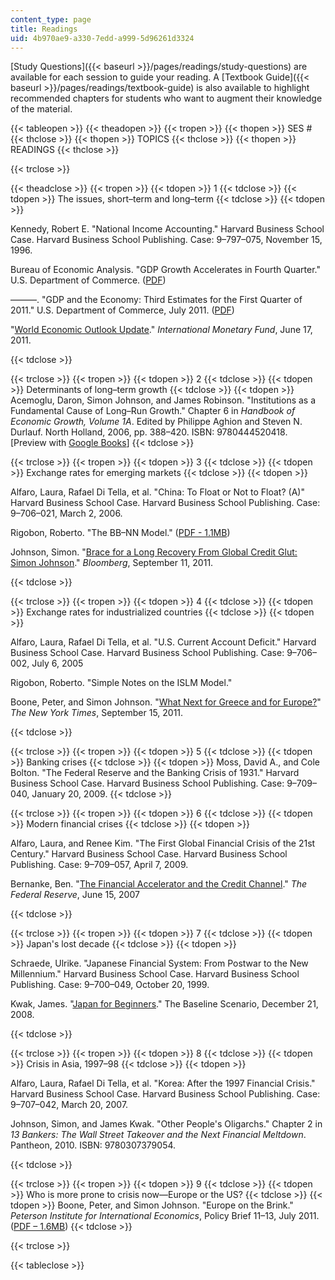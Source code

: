 ```yaml
---
content_type: page
title: Readings
uid: 4b970ae9-a330-7edd-a999-5d96261d3324
---
```


[Study Questions]({{< baseurl >}}/pages/readings/study-questions) are available for each session to guide your reading. A [Textbook Guide]({{< baseurl >}}/pages/readings/textbook-guide) is also available to highlight recommended chapters for students who want to augment their knowledge of the material.

{{< tableopen >}}
{{< theadopen >}}
{{< tropen >}}
{{< thopen >}}
SES #
{{< thclose >}}
{{< thopen >}}
TOPICS
{{< thclose >}}
{{< thopen >}}
READINGS
{{< thclose >}}

{{< trclose >}}

{{< theadclose >}}
{{< tropen >}}
{{< tdopen >}}
1
{{< tdclose >}}
{{< tdopen >}}
The issues, short–term and long–term
{{< tdclose >}}
{{< tdopen >}}


Kennedy, Robert E. "National Income Accounting." Harvard Business School Case. Harvard Business School Publishing. Case: 9–797–075, November 15, 1996.

Bureau of Economic Analysis. "GDP Growth Accelerates in Fourth Quarter." U.S. Department of Commerce. ([PDF](http://www.bea.gov/newsreleases/national/gdp/gdphighlights.pdf))

———. "GDP and the Economy: Third Estimates for the First Quarter of 2011." U.S. Department of Commerce, July 2011. ([PDF](https://apps.bea.gov/scb/pdf/2011/07%20July/0711_gdpecon.pdf))

"[World Economic Outlook Update](http://www.imf.org/external/pubs/ft/weo/2011/update/02/index.htm)." _International Monetary Fund_, June 17, 2011.


{{< tdclose >}}

{{< trclose >}}
{{< tropen >}}
{{< tdopen >}}
2
{{< tdclose >}}
{{< tdopen >}}
Determinants of long–term growth
{{< tdclose >}}
{{< tdopen >}}
Acemoglu, Daron, Simon Johnson, and James Robinson. "Institutions as a Fundamental Cause of Long–Run Growth." Chapter 6 in _Handbook of Economic Growth, Volume 1A_. Edited by Philippe Aghion and Steven N. Durlauf. North Holland, 2006, pp. 388–420. ISBN: 9780444520418. \[Preview with [Google Books](http://books.google.com/books?id=fQ4JBwLsz8cC&pg=PA385=onepage)\]
{{< tdclose >}}

{{< trclose >}}
{{< tropen >}}
{{< tdopen >}}
3
{{< tdclose >}}
{{< tdopen >}}
Exchange rates for emerging markets
{{< tdclose >}}
{{< tdopen >}}


Alfaro, Laura, Rafael Di Tella, et al. "China: To Float or Not to Float? (A)" Harvard Business School Case. Harvard Business School Publishing. Case: 9–706–021, March 2, 2006.

Rigobon, Roberto. "The BB–NN Model." ([PDF - 1.1MB](http://jeanpierre.laffargue.pagesperso-orange.fr/teaching/Macroeconomie_du_developpement/bb-nn_model.pdf))

Johnson, Simon. "[Brace for a Long Recovery From Global Credit Glut: Simon Johnson](http://www.bloomberg.com/news/2011-09-12/brace-for-a-long-recovery-from-credit-glut-commentary-by-simon-johnson.html)." _Bloomberg_, September 11, 2011.


{{< tdclose >}}

{{< trclose >}}
{{< tropen >}}
{{< tdopen >}}
4
{{< tdclose >}}
{{< tdopen >}}
Exchange rates for industrialized countries
{{< tdclose >}}
{{< tdopen >}}


Alfaro, Laura, Rafael Di Tella, et al. "U.S. Current Account Deficit." Harvard Business School Case. Harvard Business School Publishing. Case: 9–706–002, July 6, 2005

Rigobon, Roberto. "Simple Notes on the ISLM Model." 

Boone, Peter, and Simon Johnson. "[What Next for Greece and for Europe?](http://economix.blogs.nytimes.com/2011/09/15/what-next-for-greece-and-for-europe/)" _The New York Times_, September 15, 2011.


{{< tdclose >}}

{{< trclose >}}
{{< tropen >}}
{{< tdopen >}}
5
{{< tdclose >}}
{{< tdopen >}}
Banking crises
{{< tdclose >}}
{{< tdopen >}}
Moss, David A., and Cole Bolton. "The Federal Reserve and the Banking Crisis of 1931." Harvard Business School Case. Harvard Business School Publishing. Case: 9–709–040, January 20, 2009.
{{< tdclose >}}

{{< trclose >}}
{{< tropen >}}
{{< tdopen >}}
6
{{< tdclose >}}
{{< tdopen >}}
Modern financial crises
{{< tdclose >}}
{{< tdopen >}}


Alfaro, Laura, and Renee Kim. "The First Global Financial Crisis of the 21st Century." Harvard Business School Case. Harvard Business School Publishing. Case: 9–709–057, April 7, 2009.

Bernanke, Ben. "[The Financial Accelerator and the Credit Channel](http://www.federalreserve.gov/newsevents/speech/bernanke20070615a.htm)." _The Federal Reserve_, June 15, 2007


{{< tdclose >}}

{{< trclose >}}
{{< tropen >}}
{{< tdopen >}}
7
{{< tdclose >}}
{{< tdopen >}}
Japan's lost decade
{{< tdclose >}}
{{< tdopen >}}


Schraede, Ulrike. "Japanese Financial System: From Postwar to the New Millennium." Harvard Business School Case. Harvard Business School Publishing. Case: 9–700–049, October 20, 1999.

Kwak, James. "[Japan for Beginners](http://baselinescenario.com/2008/12/21/japan-for-beginners/)." The Baseline Scenario, December 21, 2008.


{{< tdclose >}}

{{< trclose >}}
{{< tropen >}}
{{< tdopen >}}
8
{{< tdclose >}}
{{< tdopen >}}
Crisis in Asia, 1997–98
{{< tdclose >}}
{{< tdopen >}}


Alfaro, Laura, Rafael Di Tella, et al. "Korea: After the 1997 Financial Crisis." Harvard Business School Case. Harvard Business School Publishing. Case: 9–707–042, March 20, 2007.

Johnson, Simon, and James Kwak. "Other People's Oligarchs." Chapter 2 in _13 Bankers: The Wall Street Takeover and the Next Financial Meltdown_. Pantheon, 2010. ISBN: 9780307379054.


{{< tdclose >}}

{{< trclose >}}
{{< tropen >}}
{{< tdopen >}}
9
{{< tdclose >}}
{{< tdopen >}}
Who is more prone to crisis now—Europe or the US?
{{< tdclose >}}
{{< tdopen >}}
Boone, Peter, and Simon Johnson. "Europe on the Brink." _Peterson Institute for International Economics_, Policy Brief 11–13, July 2011. ([PDF – 1.6MB](http://www.iie.com/publications/pb/pb11-13.pdf))
{{< tdclose >}}

{{< trclose >}}

{{< tableclose >}}